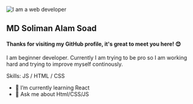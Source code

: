 ![I am a web developer ](https://pbs.twimg.com/profile_banners/1457004010871816198/1656488162/600x200)

## MD Soliman Alam Soad 
#### Thanks for visiting my GitHub profile, it's great to meet you here! 😊 

I am beginner developer. Currently I am trying to be pro so I am working hard and trying to improve myself continously. 

Skills: JS / HTML / CSS

- 🌱 I’m currently learning React 
- 💬 Ask me about Html/CSS/JS 

